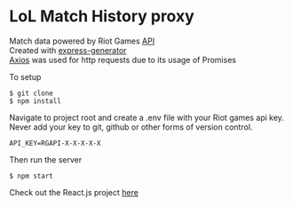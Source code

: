 # LoL Match History proxy

Match data powered by Riot Games [API](https://developer.riotgames.com/)  
Created with [express-generator](https://www.npmjs.com/package/express-generator)  
[Axios](https://www.npmjs.com/package/axios) was used for http requests due to its usage of Promises  

To setup
```
$ git clone
$ npm install
```
Navigate to project root and create a .env file with your Riot games api key.  
Never add your key to git, github or other forms of version control.
```
API_KEY=RGAPI-X-X-X-X-X
```
Then run the server  
```
$ npm start
```

Check out the React.js project [here](https://github.com/rlopezlu/reactlol/blob/master/README.md)
